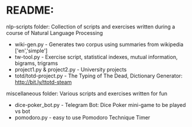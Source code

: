 # README:
nlp-scripts folder: Collection of scripts and exercises written during a course of Natural Language Processing
- wiki-gen.py               - Generates two corpus using summaries from wikipedia ['en','simple']
- tw-tool.py                - Exercise script, statistical indexes, mutual information, bigrams, trigrams
- project1.py & project2.py - University projects
- totd/totd-project.py      - The Typing of The Dead, Dictionary Generator: http://bit.ly/ttotd-steam

miscellaneous folder: Various scripts and exercises written for fun
- dice-poker_bot.py         - Telegram Bot: Dice Poker mini-game to be played vs bot
- pomodoro.py               - easy to use Pomodoro Technique Timer
